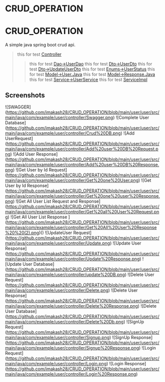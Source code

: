 # CRUD_OPERATION
# CRUD_OPERATION
A simple java spring boot crud api.
>this for test [Controller](https://github.com/imakash28/CRUD_OPERATION/blob/main/user/user/src/main/java/com/example/user/controller/UserController.java)
>>this for test [Dao->UserDao](https://github.com/imakash28/CRUD_OPERATION/blob/main/user/user/src/main/java/com/example/user/dao/UserDao.java)
>this for test [Dto->UserDto](https://github.com/imakash28/CRUD_OPERATION/blob/main/user/user/src/main/java/com/example/user/dto/UserDto.java)
>>this for test [Dto->UpdateUserDto](https://github.com/imakash28/CRUD_OPERATION/blob/main/user/user/src/main/java/com/example/user/dto/UpdateUserDto.java)
> this for test [Enums->UserStatus](https://github.com/imakash28/CRUD_OPERATION/blob/main/user/user/src/main/java/com/example/user/enums/UserStatus.java)
>>this for test [Model->User.Java](https://github.com/imakash28/CRUD_OPERATION/blob/main/user/user/src/main/java/com/example/user/model/User.java)
>this for test [Model->Response.Java](https://github.com/imakash28/CRUD_OPERATION/blob/main/user/user/src/main/java/com/example/user/model/Response.java)
>>this for test [Service->UserService](https://github.com/imakash28/CRUD_OPERATION/blob/main/user/user/src/main/java/com/example/user/service/UserService.java)
>this for test [ServiceImpl](https://github.com/imakash28/CRUD_OPERATION/blob/main/user/user/src/main/java/com/example/user/serviceImpl/UserServiceImpl.java)


## Screenshots

![SWAGGER] (https://github.com/imakash28/CRUD_OPERATION/blob/main/user/user/src/main/java/com/example/user/controller/Swagger.png)
![Complete User Database] (https://github.com/imakash28/CRUD_OPERATION/blob/main/user/user/src/main/java/com/example/user/controller/Crud%20DB.png)
![Add UserRequest] (https://github.com/imakash28/CRUD_OPERATION/blob/main/user/user/src/main/java/com/example/user/controller/Add%20user%20DB%20Request.png)
![Add User Response] (https://github.com/imakash28/CRUD_OPERATION/blob/main/user/user/src/main/java/com/example/user/controller/Add%20user%20DB%20Response.png)
![Get User by Id Request] (https://github.com/imakash28/CRUD_OPERATION/blob/main/user/user/src/main/java/com/example/user/controller/Get%20one%20User.png)
![Get User by Id Response] (https://github.com/imakash28/CRUD_OPERATION/blob/main/user/user/src/main/java/com/example/user/controller/Get%20one%20user%20Response.png)
![Get All User List Request and Response] (https://github.com/imakash28/CRUD_OPERATION/blob/main/user/user/src/main/java/com/example/user/controller/Get%20all%20User%20Request.png)
![Get All User List Response ] (https://github.com/imakash28/CRUD_OPERATION/blob/main/user/user/src/main/java/com/example/user/controller/Get%20All%20User%20Response%20%20(2).png)()
![UpdateUser Request] (https://github.com/imakash28/CRUD_OPERATION/blob/main/user/user/src/main/java/com/example/user/controller/Update.png)
![Update User Response] (https://github.com/imakash28/CRUD_OPERATION/blob/main/user/user/src/main/java/com/example/user/controller/Update%20Response.png)
![Update User Database] (https://github.com/imakash28/CRUD_OPERATION/blob/main/user/user/src/main/java/com/example/user/controller/update%20DB.png)
![Delete User Request] (https://github.com/imakash28/CRUD_OPERATION/blob/main/user/user/src/main/java/com/example/user/controller/Delete.png)
![Delete User Response] (https://github.com/imakash28/CRUD_OPERATION/blob/main/user/user/src/main/java/com/example/user/controller/Delete%20Response.png)
![Delete User Database] (https://github.com/imakash28/CRUD_OPERATION/blob/main/user/user/src/main/java/com/example/user/controller/Delete%20Db.png)
![SignUp Request] (https://github.com/imakash28/CRUD_OPERATION/blob/main/user/user/src/main/java/com/example/user/controller/Signup.png)
![SignUp Response] (https://github.com/imakash28/CRUD_OPERATION/blob/main/user/user/src/main/java/com/example/user/controller/Signup%20Response.png)
![Login Request] (https://github.com/imakash28/CRUD_OPERATION/blob/main/user/user/src/main/java/com/example/user/controller/Login.png)
![Login Response] (https://github.com/imakash28/CRUD_OPERATION/blob/main/user/user/src/main/java/com/example/user/controller/Login%20Response.png)